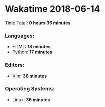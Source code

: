 # Wakatime 2018-06-14

Time Total: **0 hours 36 minutes**

### Languages:
- HTML: **18 minutes** 
- Python: **17 minutes** 

### Editors:
- Vim: **36 minutes** 

### Operating Systems:
- Linux: **36 minutes** 

